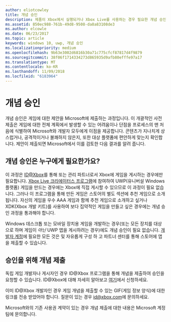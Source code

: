 ```yaml
---
author: eliotcowley
title: 개념 승인
description: 제품이 Xbox에서 실행되거나 Xbox Live를 사용하는 경우 필요한 개념 승인을 위해 제품을 제출하는 방법을 알아봅니다.
ms.assetid: 850ec988-761b-49d8-9508-da8a83108de3
ms.author: elcowle
ms.date: 06/23/2017
ms.topic: article
keywords: windows 10, uwp, 개념 승인
ms.localizationpriority: medium
ms.openlocfilehash: 9b63e3002d6816b30a71c775cfcf87817d4f9879
ms.sourcegitcommit: 38f06f1714334273d865935d9afb80efffe97a17
ms.translationtype: MT
ms.contentlocale: ko-KR
ms.lasthandoff: 11/09/2018
ms.locfileid: "6183964"
---
```

# <a name="concept-approval"></a>개념 승인

개념 승인은 게임에 대한 제안을 Microsoft에 제출하는 과정입니다. 이 개괄적인 사전 제출은 게임에 대한 전체 계획에서 발생할 수 있는 어려움이나 단점을 프로세스의 맨 처음에 식별하여 Microsoft와 개발자 모두에게 이점을 제공합니다. 콘텐츠가 지나치게 상스럽거나, 공격적이거나 불쾌하지 않은지, 또한 대상 플랫폼에 편안하게 맞는지 확인합니다. 제안이 제출되면 Microsoft에서 이를 검토한 다음 결과를 알려 줍니다.

## <a name="who-needs-concept-approval"></a>개념 승인은 누구에게 필요한가요?

이 과정은 [ID@Xbox](http://www.xbox.com/Developers/id)를 통해 또는 관리 파트너로서 Xbox에 게임을 게시하는 경우에만 필요합니다. [Xbox Live 크리에이터스 프로그램](https://developer.microsoft.com/games/xbox/xboxlive/creator)에 참여하여 UWP(유니버설 Windows 플랫폼) 게임을 만드는 경우에는 Xbox에 직접 게시할 수 있으므로 이 과정이 필요 없습니다. 그러나 이 프로그램을 통해 만든 게임은 스토어의 별도 섹션에 추천 게임으로 소개됩니다. 자신의 게임을 우수 AAA 게임과 함께 추천 게임으로 소개하고 싶거나 XDK(Xbox 개발 키트)를 사용하여 보다 집약적인 게임을 만들고 싶은 경우에는 개념 승인 과정을 통과해야 합니다.

Windows 데스크톱 또는 모바일 장치용 게임을 개발하는 경우(또는 모든 장치를 대상으로 하며 게임이 *아닌* UWP 앱을 게시하려는 경우)에도 개념 승인이 필요 없습니다. [개발자 계정](https://go.microsoft.com/fwlink/?LinkId=817223)에 필요한 모든 것은 및 자유롭게 구성 하 고 파트너 센터를 통해 스토어에 앱을 제출할 수 있습니다.

## <a name="submit-your-concept-for-approval"></a>승인을 위해 개념 제출

독립 게임 개발자나 게시자인 경우 ID@Xbox 프로그램을 통해 개념을 제출하여 승인을 요청할 수 있습니다. ID@Xbox에 대해 자세히 알아보고 [여기](http://www.xbox.com/Developers/id)에서 신청하세요.

이미 ID@Xbox 개발자인 경우 게임 개념을 제출할 수 있는 GIF(게임 정보 양식)에 대한 링크를 전송 받았어야 합니다. 질문이 있는 경우 [id@xbox.com](mailto:id@xbox.com)에 문의하세요.

Microsoft와의 기존 사용권 계약이 있는 경우 개념 제출에 대한 내용은 Microsoft 계정 팀에 문의합니다.